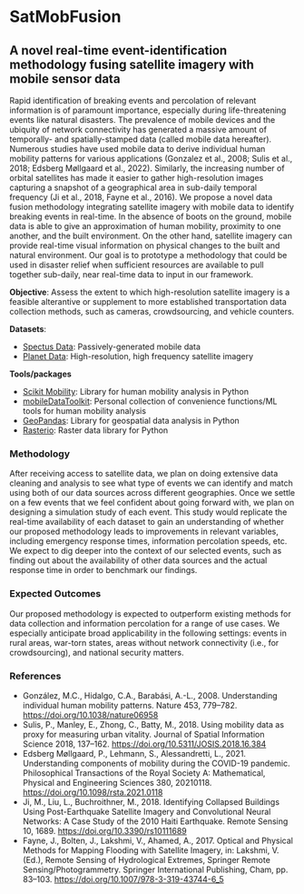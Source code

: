 # SatMobFusion

##  A novel real-time event-identification methodology fusing satellite imagery with mobile sensor data

Rapid identification of breaking events and percolation of relevant information is of paramount importance, especially during life-threatening events like natural disasters. The prevalence of mobile devices and the ubiquity of network connectivity has generated a massive amount of temporally- and spatially-stamped data (called mobile data hereafter). Numerous studies have used mobile data to derive individual human mobility patterns for various applications (Gonzalez et al., 2008; Sulis et al., 2018; Edsberg Møllgaard et al., 2022). Similarly, the increasing number of orbital satellites has made it easier to gather high-resolution images capturing a snapshot of a geographical area in sub-daily temporal frequency (Ji et al., 2018, Fayne et al., 2016). We propose a novel data fusion methodology integrating satellite imagery with mobile data to identify breaking events in real-time. In the absence of boots on the ground, mobile data is able to give an approximation of human mobility, proximity to one another, and the built environment. On the other hand, satellite imagery can provide real-time visual information on physical changes to the built and natural environment. Our goal is to prototype a methodology that could be used in disaster relief when sufficient resources are available to pull together sub-daily, near real-time data to input in our framework.

**Objective**: Assess the extent to which high-resolution satellite imagery is a feasible alterantive or supplement to more established transportation data collection methods, such as cameras, crowdsourcing, and vehicle counters.

**Datasets**: 
* [Spectus Data](https://spectus.ai/): Passively-generated mobile data
* [Planet Data](https://www.planet.com/): High-resolution, high frequency satellite imagery

**Tools/packages**
* [Scikit Mobility](https://github.com/scikit-mobility/scikit-mobility): Library for human mobility analysis in Python
* [mobileDataToolkit](https://github.com/ekinugurel/mobileDataToolKit): Personal collection of convenience functions/ML tools for human mobility analysis
* [GeoPandas](https://geopandas.org/en/stable/): Library for geospatial data analysis in Python
* [Rasterio](https://rasterio.readthedocs.io/en/latest/intro.html): Raster data library for Python

### Methodology
After receiving access to satellite data, we plan on doing extensive data cleaning and analysis to see what type of events we can identify and match using both of our data sources across different geographies. Once we settle on a few events that we feel confident about going forward with, we plan on designing a simulation study of each event. This study would replicate the real-time availability of each dataset to gain an understanding of whether our proposed methodology leads to improvements in relevant variables, including emergency response times, information percolation speeds, etc. We expect to dig deeper into the context of our selected events, such as finding out about the availability of other data sources and the actual response time in order to benchmark our findings.

### Expected Outcomes
Our proposed methodology is expected to outperform existing methods for data collection and information percolation for a range of use cases. We especially anticipate broad applicability in the following settings: events in rural areas, war-torn states, areas without network connectivity (i.e., for crowdsourcing), and national security matters.

### References
* González, M.C., Hidalgo, C.A., Barabási, A.-L., 2008. Understanding individual human mobility patterns. Nature 453, 779–782. https://doi.org/10.1038/nature06958
* Sulis, P., Manley, E., Zhong, C., Batty, M., 2018. Using mobility data as proxy for measuring urban vitality. Journal of Spatial Information Science 2018, 137–162. https://doi.org/10.5311/JOSIS.2018.16.384
* Edsberg Møllgaard, P., Lehmann, S., Alessandretti, L., 2021. Understanding components of mobility during the COVID-19 pandemic. Philosophical Transactions of the Royal Society A: Mathematical, Physical and Engineering Sciences 380, 20210118. https://doi.org/10.1098/rsta.2021.0118
* Ji, M., Liu, L., Buchroithner, M., 2018. Identifying Collapsed Buildings Using Post-Earthquake Satellite Imagery and Convolutional Neural Networks: A Case Study of the 2010 Haiti Earthquake. Remote Sensing 10, 1689. https://doi.org/10.3390/rs10111689
* Fayne, J., Bolten, J., Lakshmi, V., Ahamed, A., 2017. Optical and Physical Methods for Mapping Flooding with Satellite Imagery, in: Lakshmi, V. (Ed.), Remote Sensing of Hydrological Extremes, Springer Remote Sensing/Photogrammetry. Springer International Publishing, Cham, pp. 83–103. https://doi.org/10.1007/978-3-319-43744-6_5

